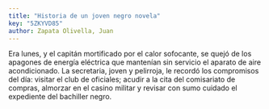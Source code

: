 ```yaml
---
title: "Historia de un joven negro novela"
key: "5ZKYVD85"
author: Zapata Olivella, Juan
---
```

<div data-schema-version="8"><p>Era lunes, y el capitán mortificado por el calor sofocante, se quejó de los apagones de energía eléctrica que mantenían sin servicio el aparato de aire acondicionado. La secretaria, joven y pelirroja, le recordó los compromisos del día: visitar el club de oficiales; acudir a la cita del comisariato de compras, almorzar en el casino militar y revisar con sumo cuidado el expediente del bachiller negro.</p> </div>